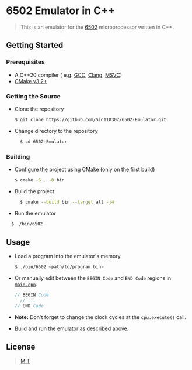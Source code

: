 # 6502 Emulator in C++

> This is an emulator for the [6502](https://en.wikipedia.org/wiki/MOS_Technology_6502) microprocessor written in C++.

## Getting Started

### Prerequisites

- A C++20 compiler (
  e.g. [GCC](https://gcc.gnu.org/), [Clang](https://clang.llvm.org/), [MSVC](https://visualstudio.microsoft.com/))
- [CMake v3.2+](https://cmake.org/)

### Getting the Source

- Clone the repository
  ```sh
  $ git clone https://github.com/Sid110307/6502-Emulator.git
  ```

- Change directory to the repository
  ```sh
    $ cd 6502-Emulator
  ```

### Building

- Configure the project using CMake (only on the first build)
  ```sh
  $ cmake -S . -B bin
  ```

- Build the project
  ```sh
    $ cmake --build bin --target all -j4
  ```

- Run the emulator

```sh
  $ ./bin/6502
```

## Usage

- Load a program into the emulator's memory.
  ```sh
  $ ./bin/6502 <path/to/program.bin>
  ```

- Or manually edit between the `BEGIN Code` and `END Code` regions in [`main.cpp`](src/main.cpp).
  ```cpp
  // BEGIN Code
    // ...
  // END Code
  ```

- **Note:** Don't forget to change the clock cycles at the `cpu.execute()` call.
- Build and run the emulator as described [above](#building).

## License

> [MIT](https://opensource.org/licenses/MIT)
